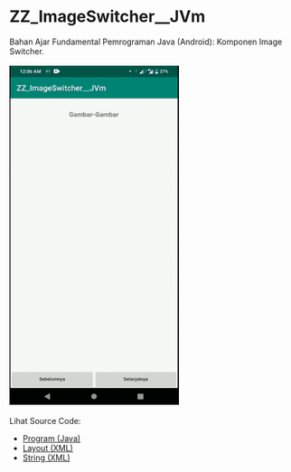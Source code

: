 # ZZ_ImageSwitcher__JVm
Bahan Ajar Fundamental Pemrograman Java (Android): Komponen Image Switcher.<br><br>
<img src="https://github.com/RizkyKhapidsyah/ZZ_ImageSwitcher__JVm/blob/master/app/rslts/20200422_000616-1587488801940.gif" height=600px width=300px><br><br>
Lihat Source Code:<br>
- <a href="https://github.com/RizkyKhapidsyah/ZZ_ImageSwitcher__JVm/blob/master/app/src/main/java/com/rk/is/MainActivity.java">Program (Java)</a><br>
- <a href="https://github.com/RizkyKhapidsyah/ZZ_ImageSwitcher__JVm/blob/master/app/src/main/res/layout/activity_main.xml">Layout (XML)</a><br>
- <a href="https://github.com/RizkyKhapidsyah/ZZ_ImageSwitcher__JVm/blob/master/app/src/main/res/values/strings.xml">String (XML)</a>
